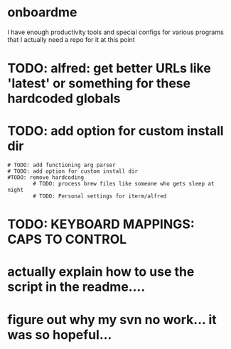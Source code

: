 # onboardme
I have enough productivity tools and special configs for various programs that I actually need a repo for it at this point

# TODO: alfred: get better URLs like 'latest' or something for these hardcoded globals
# TODO: add option for custom install dir
    # TODO: add functioning arg parser
    # TODO: add option for custom install dir
    #TODO: remove hardcoding
            # TODO: process brew files like someone who gets sleep at night
            # TODO: Personal settings for iterm/alfred

# TODO: KEYBOARD MAPPINGS: CAPS TO CONTROL

# actually explain how to use the script in the readme....

# figure out why my svn no work... it was so hopeful...
